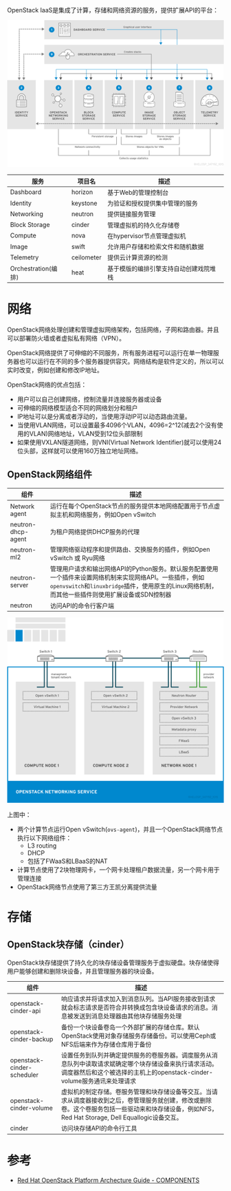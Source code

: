 OpenStack IaaS是集成了计算，存储和网络资源的服务，提供扩展API的平台：

![RHEL OpenStack Archecture](../../../../img/iaas/openstack/redhat/architecture/rhel_openstack_arch_Interface.png)

| 服务 | 项目名 | 描述 |
| ---- | ---- | ---- |
| Dashboard | horizon | 基于Web的管理控制台 |
| Identity | keystone | 为验证和授权提供集中管理的服务 |
| Networking | neutron | 提供链接服务管理 |
| Block Storage | cinder | 管理虚拟机的持久化存储卷 |
| Compute | nova | 在hypervisor节点管理虚拟机 |
| Image | swift | 允许用户存储和检索文件和随机数据 |
| Telemetry | ceilometer | 提供云计算资源的检测 |
| Orchestration(编排) | heat | 基于模版的编排引擎支持自动创建戏院堆栈 |

# 网络

OpenStack网络处理创建和管理虚拟网络架构，包括网络，子网和路由器。并且可以部署防火墙或者虚拟私有网络（VPN）。

OpenStack网络提供了可伸缩的不同服务，所有服务进程可以运行在单一物理服务器也可以运行在不同的多个服务器提供容灾。网络结构是软件定义的，所以可以实时改变，例如创建和修改IP地址。

OpenStack网络的优点包括：

* 用户可以自己创建网络，控制流量并连接服务器或设备
* 可伸缩的网络模型适合不同的网络划分和租户
* IP地址可以是分离或者浮动的，当使用浮动IP可以动态路由流量。
* 当使用VLAN网络，可以设置最多4096个VLAN，4096=2^12(减去2个没有使用的VLAN)网络地址，VLAN受到12位头部限制
* 如果使用VXLAN隧道网络，则VNI(Virtual Network Identifier)就可以使用24位头部，这样就可以使用160万独立地址网络。

## OpenStack网络组件

| 组件 | 描述 |
| ---- | ---- |
| Network agent | 运行在每个OpenStack节点的服务提供本地网络配置用于节点虚拟主机和网络服务，例如Open vSwitch |
| neutron-dhcp-agent | 为租户网络提供DHCP服务的代理 |
| neutron-ml2 | 管理网络驱动程序和提供路由、交换服务的插件，例如Open vSwitch 或 Ryu网络 |
| neutron-server | 管理用户请求和输出网络API的Python服务。默认服务配置使用一个插件来设置网络机制来实现网络API。一些插件，例如`openvswitch`和`linuxbridge`插件，使用原生的Linux网络机制，而其他一些插件则使用扩展设备或SDN控制器 |
| neutron | 访问API的命令行客户端 |

![RHEL OpenStack Network Archecture](../../../../img/iaas/openstack/redhat/architecture/rhel_osp_arch_interface-networking.png)

上图中：

* 两个计算节点运行Open vSwitch(`ovs-agent`)，并且一个OpenStack网络节点执行以下网络组件：
  * L3 routing
  * DHCP 
  * 包括了FWaaS和LBaaS的NAT
* 计算节点使用了2块物理网卡，一个网卡处理租户数据流量，另一个网卡用于管理连接
* OpenStack网络节点使用了第三方王凯分离提供流量

# 存储

## OpenStack块存储（cinder）

OpenStack块存储提供了持久化的块存储设备管理服务于虚拟硬盘。块存储使得用户能够创建和删除块设备，并且管理服务器的块设备。

| 组件 | 描述 |
| ---- | ---- |
| openstack-cinder-api | 响应请求并将请求加入到消息队列。当API服务接收到请求就会标志请求是否符合并转换成包含块设备请求的消息。消息被发送到消息处理器由其他块存储服务处理 |
| openstack-cinder-backup | 备份一个块设备卷岛一个外部扩展的存储仓库。默认OpenStack使用对象存储服务存储备份。可以使用Ceph或NFS后端来作为存储仓库用于备份 |
| openstack-cinder-scheduler | 设置任务到队列并确定提供服务的卷服务器。调度服务从消息队列中读取请求斌确定哪个块存储设备来执行请求活动。调度器然后和这个被选择的主机上的openstack-cinder-volume服务通讯来处理请求 |
| openstack-cinder-volume | 虚拟机的制定存储。卷服务管理和块存储设备等交互。当请求从调度器接收到之后，卷管理服务就创建，修改或删除卷。这个卷服务包括一些驱动来和块存储设备，例如NFS，Red Hat Storage, Dell Equallogic设备交互。 |
| cinder | 访问块存储API的命令行工具 |

# 参考

* [Red Hat OpenStack Platform Archecture Guide - COMPONENTS](https://access.redhat.com/documentation/en/red-hat-openstack-platform/10/paged/architecture-guide/chapter-1-components)